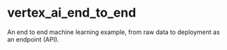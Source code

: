 # vertex_ai_end_to_end
An end to end machine learning example, from raw data to deployment as an endpoint (API).
